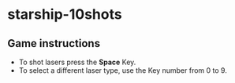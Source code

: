 # starship-10shots

## Game instructions
- To shot lasers press the **Space** Key.
- To select a different laser type, use the Key number from 0 to 9.
